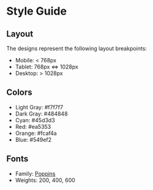 # Style Guide

## Layout
The designs represent the following layout breakpoints:

- Mobile: < 768px
- Tablet: 768px <=> 1028px
- Desktop: > 1028px

## Colors
- Light Gray: #f7f7f7 
- Dark Gray: #484848
- Cyan: #45d3d3
- Red: #ea5353
- Orange: #fcaf4a
- Blue: #549ef2

## Fonts
- Family: [Poppins](https://fonts.google.com/specimen/Poppins)
- Weights: 200, 400, 600
